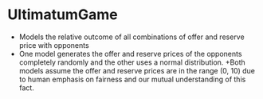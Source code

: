 # UltimatumGame

* Models the relative outcome of all combinations of offer and reserve price with opponents
* One model generates the offer and reserve prices of the opponents completely randomly and the other uses a normal distribution. 
  +Both models assume the offer and reserve prices are in the range (0, 10) due to human emphasis on fairness and our mutual understanding of this fact.


